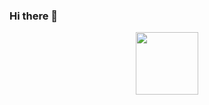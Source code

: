 ### Hi there 👋

<!--
**assiltarhouni/assiltarhouni** is a ✨ _special_ ✨ repository because its `README.md` (this file) appears on your GitHub profile.

Here are some ideas to get you started:

- 🔭 I’m currently working on ...
- 🌱 I’m currently learning ...
- 👯 I’m looking to collaborate on ...
- 🤔 I’m looking for help with ...
- 💬 Ask me about ...
- 📫 How to reach me: ...
- 😄 Pronouns: ...
- ⚡ Fun fact: ...
-->
<div id="header" align="center">
  <img src="[https://giphy.com/gifs/Giflytics-gif-jazminantoinette-giflytics-xT9C25UNTwfZuk85WP](https://media.giphy.com/media/xT9C25UNTwfZuk85WP/giphy.gif)https://media.giphy.com/media/xT9C25UNTwfZuk85WP/giphy.gif" width="100"/>
</div>
